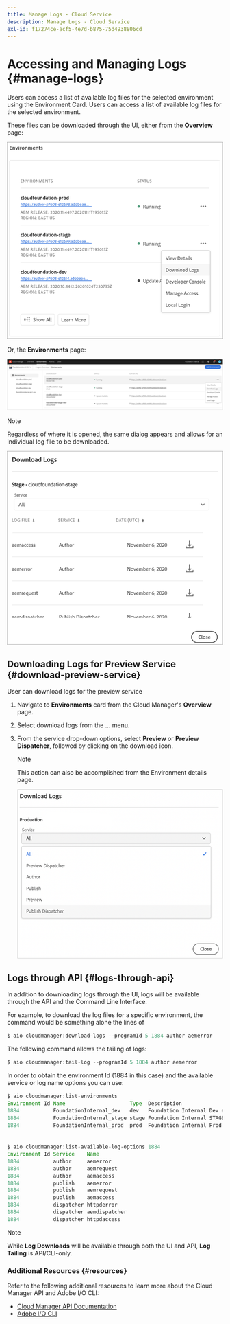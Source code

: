 ```yaml
---
title: Manage Logs - Cloud Service
description: Manage Logs - Cloud Service
exl-id: f17274ce-acf5-4e7d-b875-75d4938806cd
---
```

# Accessing and Managing Logs {#manage-logs} 

Users can access a list of available log files for the selected environment using the Environment Card.  Users can access a list of available log files for the selected environment. 

These files can be downloaded through the UI, either from the **Overview**  page:

![](assets/download-logs1.png)

Or, the **Environments** page:

![](assets/download-logs.png)

>[!NOTE]
>Regardless of where it is opened, the same dialog appears and allows for an individual log file to be downloaded.

  ![](assets/download-logs2.png)

## Downloading Logs for Preview Service {#download-preview-service}

User can download logs for the preview service 

1. Navigate to **Environments** card from the Cloud Manager's **Overview** page.

1. Select download logs from the ... menu.

1. From the service drop-down options, select **Preview** or **Preview Dispatcher**, followed by clicking on the download icon. 

   >[!NOTE]
   >This action can also be accomplished from the Environment details page.

   ![](assets/download-preview.png)


## Logs through API {#logs-through-api}

In addition to downloading logs through the UI, logs will be available through the API and the Command Line Interface. 

For example, to download the log files for a specific environment, the command would be something alone the lines of

```java
$ aio cloudmanager:download-logs --programId 5 1884 author aemerror
```

The following command allows the tailing of logs:

```java
$ aio cloudmanager:tail-log --programId 5 1884 author aemerror
```

In order to obtain the environment Id (1884 in this case) and the available service or log name options you can use:

```java
$ aio cloudmanager:list-environments
Environment Id Name                     Type  Description                          
1884           FoundationInternal_dev   dev   Foundation Internal Dev environment  
1884           FoundationInternal_stage stage Foundation Internal STAGE environment
1884           FoundationInternal_prod  prod  Foundation Internal Prod environment
 
 
$ aio cloudmanager:list-available-log-options 1884
Environment Id Service    Name         
1884           author     aemerror     
1884           author     aemrequest   
1884           author     aemaccess    
1884           publish    aemerror     
1884           publish    aemrequest   
1884           publish    aemaccess    
1884           dispatcher httpderror   
1884           dispatcher aemdispatcher
1884           dispatcher httpdaccess
```

>[!NOTE]
>While **Log Downloads** will be available through both the UI and API, **Log Tailing** is API/CLI-only.

### Additional Resources {#resources}

Refer to the following additional resources to learn more about the Cloud Manager API and Adobe I/O CLI:

* [Cloud Manager API Documentation](https://www.adobe.io/apis/experiencecloud/cloud-manager/docs.html)
* [Adobe I/O CLI](https://github.com/adobe/aio-cli-plugin-cloudmanager)
